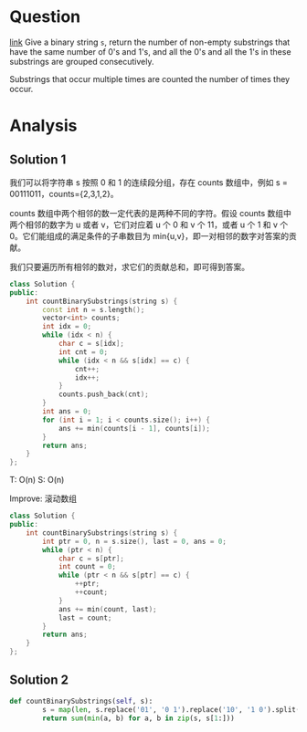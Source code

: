 # Question
[link](https://leetcode-cn.com/problems/count-binary-substrings/)
Give a binary string `s`, return the number of non-empty substrings that have the same number of 0's and 1's, and all the 0's and all the 1's in these substrings are grouped consecutively.

Substrings that occur multiple times are counted the number of times they occur.
# Analysis
## Solution 1
我们可以将字符串 s 按照 0 和 1 的连续段分组，存在 counts 数组中，例如 s = 00111011，counts={2,3,1,2}。

counts 数组中两个相邻的数一定代表的是两种不同的字符。假设 counts 数组中两个相邻的数字为 u 或者 v，它们对应着 u 个 0 和 v 个 11，或者 u 个 1 和 v 个 0。它们能组成的满足条件的子串数目为 min{u,v}，即一对相邻的数字对答案的贡献。

我们只要遍历所有相邻的数对，求它们的贡献总和，即可得到答案。

```cpp
class Solution {
public:
    int countBinarySubstrings(string s) {
        const int n = s.length();
        vector<int> counts;
        int idx = 0;
        while (idx < n) {
            char c = s[idx];
            int cnt = 0;
            while (idx < n && s[idx] == c) {
                cnt++;
                idx++;
            }
            counts.push_back(cnt);
        }
        int ans = 0;
        for (int i = 1; i < counts.size(); i++) {
            ans += min(counts[i - 1], counts[i]);
        }
        return ans;
    }
};
```
T: O(n)
S: O(n)

Improve: 滚动数组
```cpp
class Solution {
public:
    int countBinarySubstrings(string s) {
        int ptr = 0, n = s.size(), last = 0, ans = 0;
        while (ptr < n) {
            char c = s[ptr];
            int count = 0;
            while (ptr < n && s[ptr] == c) {
                ++ptr;
                ++count;
            }
            ans += min(count, last);
            last = count;
        }
        return ans;
    }
};
```


## Solution 2
```python
def countBinarySubstrings(self, s):
        s = map(len, s.replace('01', '0 1').replace('10', '1 0').split())
        return sum(min(a, b) for a, b in zip(s, s[1:]))
```